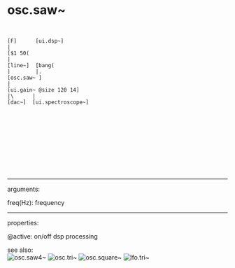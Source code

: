 # osc.saw~

```


[F]      [ui.dsp~]
|
[$1 50(
|
[line~]  [bang(
|        |.
[osc.saw~ ]
|
[ui.gain~ @size 120 14]
|\      |
[dac~]  [ui.spectroscope~]










            
```
---
arguments:

freq(Hz): frequency<br>

---
properties:

@active: on/off dsp
            processing<br>

see also:<br>
![osc.saw4~]("img/object_osc.saw4~.png")
![osc.tri~]("img/object_osc.tri~.png")
![osc.square~]("img/object_osc.square~.png")
![lfo.tri~]("img/object_lfo.tri~.png")
